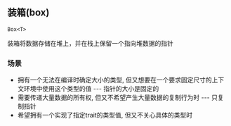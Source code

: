 ## 装箱(box)
`Box<T>`

装箱将数据存储在堆上，并在栈上保留一个指向堆数据的指针

### 场景
- 拥有一个无法在编译时确定大小的类型, 但又想要在一个要求固定尺寸的上下文环境中使用这个类型的值  --- 指针的大小是固定的
- 需要传递大量数据的所有权, 但又不希望产生大量数据的复制行为时  --- 只复制指针
- 希望拥有一个实现了指定trait的类型值, 但又不关心具体的类型时